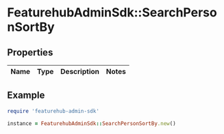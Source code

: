# FeaturehubAdminSdk::SearchPersonSortBy

## Properties

| Name | Type | Description | Notes |
| ---- | ---- | ----------- | ----- |

## Example

```ruby
require 'featurehub-admin-sdk'

instance = FeaturehubAdminSdk::SearchPersonSortBy.new()
```

